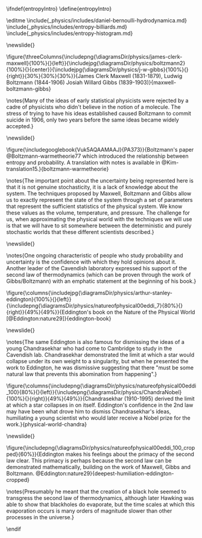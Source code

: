 \ifndef{entropyIntro}
\define{entropyIntro}




\editme
\include{_physics/includes/daniel-bernoulli-hydrodynamica.md}
\include{_physics/includes/entropy-billiards.md}
\include{_physics/includes/entropy-histogram.md}

\newslide{}

\figure{\threeColumns{\includepng{\diagramsDir/physics/james-clerk-maxwell}{100%}{}{left}}{\includejpg{\diagramsDir/physics/boltzmann2}{100%}{}{center}}{\includejpg{\diagramsDir/physics/j-w-gibbs}{100%}{}{right}}{30%}{30%}{30%}}{James Clerk Maxwell (1831-1879), Ludwig Boltzmann (1844-1906) Josiah Willard Gibbs (1839-1903)}{maxwell-boltzmann-gibbs}

\notes{Many of the ideas of early statistical physicists were rejected by a cadre of physicists who didn't believe in the notion of a molecule. The stress of trying to have his ideas established caused Boltzmann to commit suicide in 1906, only two years before the same ideas became widely accepted.}

\newslide{}

\figure{\includegooglebook{Vuk5AQAAMAAJ}{PA373}}{Boltzmann's paper @Boltzmann-warmetheorie77 which introduced the relationship between entropy and probability. A translation with notes is available in @Kim-translation15.}{boltzmann-warmetheorie}


\notes{The important point about the uncertainty being represented here is that it is not genuine stochasticity, it is a lack of knowledge about the system. The techniques proposed by Maxwell, Boltzmann and Gibbs allow us to exactly represent the state of the system through a set of parameters that represent the sufficient statistics of the physical system. We know these values as the volume, temperature, and pressure. The challenge for us, when approximating the physical world with the techniques we will use is that we will have to sit somewhere between the deterministic and purely stochastic worlds that these different scientists described.}

\newslide{}

\notes{One ongoing characteristic of people who study probability and uncertainty is the confidence with which they hold opinions about it. Another leader of the Cavendish laboratory expressed his support of the second law of thermodynamics (which can be proven through the work of Gibbs/Boltzmann) with an emphatic statement at the beginning of his book.}

\figure{\columns{\includejpg{\diagramsDir/physics/arthur-stanley-eddington}{100%}{}{left}}{\includepng{\diagramsDir/physics/natureofphysical00eddi_7}{80%}{}{right}}{49%}{49%}}{Eddington's book on the Nature of the Physical World [@Eddington:nature29]}{eddington-book}

\newslide{}

\notes{The same Eddington is also famous for dismissing the ideas of a young Chandrasekhar who had come to Cambridge to study in the Cavendish lab. Chandrasekhar demonstrated the limit at which a star would collapse under its own weight to a singularity, but when he presented the work to Eddington, he was dismissive suggesting that there "must be some natural law that prevents this abomination from happening".}

\figure{\columns{\includepng{\diagramsDir/physics/natureofphysical00eddi_100}{80%}{}{left}}{\includepng{\diagramsDir/physics/ChandraNobel}{100%}{}{right}}{49%}{49%}}{Chandrasekhar (1910-1995) derived the limit at which a star collapses in on itself. Eddington's confidence in the 2nd law may have been what drove him to dismiss Chandrasekhar's ideas, humiliating a young scientist who would later receive a Nobel prize for the work.}{physical-world-chandra}

\newslide{}

\figure{\includepng{\diagramsDir/physics/natureofphysical00eddi_100_cropped}{60%}}{Eddington makes his feelings about the primacy of the second law clear. This primacy is perhaps because the second law can be demonstrated mathematically, building on the work of Maxwell, Gibbs and Boltzmann. @Eddington:nature29}{deepest-humiliation-eddington-cropped}

\notes{Presumably he meant that the creation of a black hole seemed to transgress the second law of thermodynamics, although later Hawking was able to show that blackholes do evaporate, but the time scales at which this evaporation occurs is many orders of magnitude slower than other processes in the universe.}


\endif

